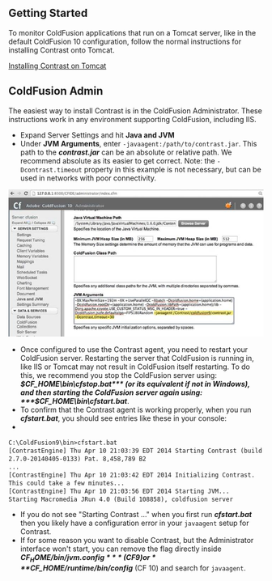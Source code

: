 <!--
title: "ColdFusion"
description: "ColdFusion installation process"
tags: "java agent installation coldfusion admin"
-->


## Getting Started
To monitor ColdFusion applications that run on a Tomcat server, like in the default ColdFusion 10 configuration, follow the normal instructions for installing Contrast onto Tomcat.

[Installing Contrast on Tomcat](user_javainstall.html#tomcat)

## ColdFusion Admin
The easiest way to install Contrast is in the ColdFusion Administrator. These instructions work in any environment supporting ColdFusion, including IIS.
* Expand Server Settings and hit **Java and JVM**
* Under **JVM Arguments**, enter ```-javaagent:/path/to/contrast.jar```. This path to the ***contrast.jar*** can be an absolute or relative path. We recommend absolute as its easier to get correct. Note: the ```-Dcontrast.timeout``` property in this example is not necessary, but can be used in networks with poor connectivity. 

<a href="assets/images/KB2-i03.jpg" rel="lightbox" title="JVM Arguments"><img class="thumbnail" src="assets/images/KB2-i03.jpg"/></a>

* Once configured to use the Contrast agent, you need to restart your ColdFusion server. Restarting the server that ColdFusion is running in, like IIS or Tomcat may not result in ColdFusion itself restarting. To do this, we recommend you stop the ColdFusion server using: ***$CF_HOME\bin\cfstop.bat*** (or its equivalent if not in Windows), and then starting the ColdFusion server again using: ***$CF_HOME\bin\cfstart.bat***.
* To confirm that the Contrast agent is working properly, when you run ***cfstart.bat***, you should see entries like these in your console: 
* 
````
C:\ColdFusion9\bin>cfstart.bat
[ContrastEngine] Thu Apr 10 21:03:39 EDT 2014 Starting Contrast (build 2.7.0-20140405-0133) Pat. 8,458,789 B2
...
[ContrastEngine] Thu Apr 10 21:03:42 EDT 2014 Initializing Contrast. This could take a few minutes...
[ContrastEngine] Thu Apr 10 21:03:56 EDT 2014 Starting JVM...
Starting Macromedia JRun 4.0 (Build 108858), coldfusion server
````

* If you do not see "Starting Contrast ..." when you first run ***cfstart.bat*** then you likely have a configuration error in your ```javaagent``` setup for Contrast.
* If for some reason you want to disable Contrast, but the Administrator interface won't start, you can remove the flag directly inside ***$CF_HOME/bin/jvm.config*** (CF 9) or ***$CF_HOME/runtime/bin/config*** (CF 10) and search for ```javaagent```.
